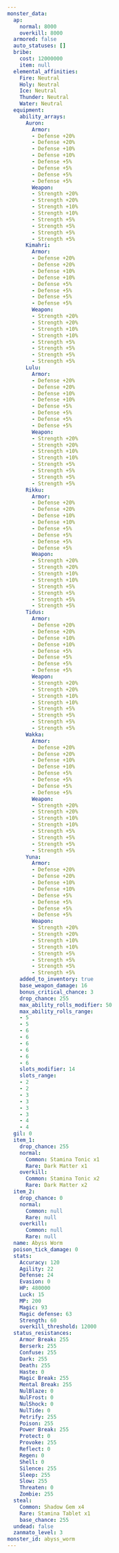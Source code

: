 ```yaml
---
monster_data:
  ap:
    normal: 8000
    overkill: 8000
  armored: false
  auto_statuses: []
  bribe:
    cost: 12000000
    item: null
  elemental_affinities:
    Fire: Neutral
    Holy: Neutral
    Ice: Neutral
    Thunder: Neutral
    Water: Neutral
  equipment:
    ability_arrays:
      Auron:
        Armor:
        - Defense +20%
        - Defense +20%
        - Defense +10%
        - Defense +10%
        - Defense +5%
        - Defense +5%
        - Defense +5%
        - Defense +5%
        Weapon:
        - Strength +20%
        - Strength +20%
        - Strength +10%
        - Strength +10%
        - Strength +5%
        - Strength +5%
        - Strength +5%
        - Strength +5%
      Kimahri:
        Armor:
        - Defense +20%
        - Defense +20%
        - Defense +10%
        - Defense +10%
        - Defense +5%
        - Defense +5%
        - Defense +5%
        - Defense +5%
        Weapon:
        - Strength +20%
        - Strength +20%
        - Strength +10%
        - Strength +10%
        - Strength +5%
        - Strength +5%
        - Strength +5%
        - Strength +5%
      Lulu:
        Armor:
        - Defense +20%
        - Defense +20%
        - Defense +10%
        - Defense +10%
        - Defense +5%
        - Defense +5%
        - Defense +5%
        - Defense +5%
        Weapon:
        - Strength +20%
        - Strength +20%
        - Strength +10%
        - Strength +10%
        - Strength +5%
        - Strength +5%
        - Strength +5%
        - Strength +5%
      Rikku:
        Armor:
        - Defense +20%
        - Defense +20%
        - Defense +10%
        - Defense +10%
        - Defense +5%
        - Defense +5%
        - Defense +5%
        - Defense +5%
        Weapon:
        - Strength +20%
        - Strength +20%
        - Strength +10%
        - Strength +10%
        - Strength +5%
        - Strength +5%
        - Strength +5%
        - Strength +5%
      Tidus:
        Armor:
        - Defense +20%
        - Defense +20%
        - Defense +10%
        - Defense +10%
        - Defense +5%
        - Defense +5%
        - Defense +5%
        - Defense +5%
        Weapon:
        - Strength +20%
        - Strength +20%
        - Strength +10%
        - Strength +10%
        - Strength +5%
        - Strength +5%
        - Strength +5%
        - Strength +5%
      Wakka:
        Armor:
        - Defense +20%
        - Defense +20%
        - Defense +10%
        - Defense +10%
        - Defense +5%
        - Defense +5%
        - Defense +5%
        - Defense +5%
        Weapon:
        - Strength +20%
        - Strength +20%
        - Strength +10%
        - Strength +10%
        - Strength +5%
        - Strength +5%
        - Strength +5%
        - Strength +5%
      Yuna:
        Armor:
        - Defense +20%
        - Defense +20%
        - Defense +10%
        - Defense +10%
        - Defense +5%
        - Defense +5%
        - Defense +5%
        - Defense +5%
        Weapon:
        - Strength +20%
        - Strength +20%
        - Strength +10%
        - Strength +10%
        - Strength +5%
        - Strength +5%
        - Strength +5%
        - Strength +5%
    added_to_inventory: true
    base_weapon_damage: 16
    bonus_critical_chance: 3
    drop_chance: 255
    max_ability_rolls_modifier: 50
    max_ability_rolls_range:
    - 5
    - 5
    - 6
    - 6
    - 6
    - 6
    - 6
    - 6
    slots_modifier: 14
    slots_range:
    - 2
    - 2
    - 3
    - 3
    - 3
    - 3
    - 4
    - 4
  gil: 0
  item_1:
    drop_chance: 255
    normal:
      Common: Stamina Tonic x1
      Rare: Dark Matter x1
    overkill:
      Common: Stamina Tonic x2
      Rare: Dark Matter x2
  item_2:
    drop_chance: 0
    normal:
      Common: null
      Rare: null
    overkill:
      Common: null
      Rare: null
  name: Abyss Worm
  poison_tick_damage: 0
  stats:
    Accuracy: 120
    Agility: 22
    Defense: 24
    Evasion: 0
    HP: 480000
    Luck: 15
    MP: 200
    Magic: 93
    Magic defense: 63
    Strength: 60
    overkill_threshold: 12000
  status_resistances:
    Armor Break: 255
    Berserk: 255
    Confuse: 255
    Dark: 255
    Death: 255
    Haste: 0
    Magic Break: 255
    Mental Break: 255
    NulBlaze: 0
    NulFrost: 0
    NulShock: 0
    NulTide: 0
    Petrify: 255
    Poison: 255
    Power Break: 255
    Protect: 0
    Provoke: 255
    Reflect: 0
    Regen: 0
    Shell: 0
    Silence: 255
    Sleep: 255
    Slow: 255
    Threaten: 0
    Zombie: 255
  steal:
    Common: Shadow Gem x4
    Rare: Stamina Tablet x1
    base_chance: 255
  undead: false
  zanmato_level: 3
monster_id: abyss_worm
---
```

